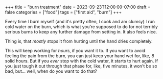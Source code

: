 +++
title = "burn treatment"
date = 2023-09-23T12:00:00-07:00
draft = false
categories = ["food"]
tags = ["first aid", "burn"]
+++

Every time I burn myself (and it's pretty often, I cook and am clumsy) I run cold water on the burn, which is what you're supposed to do for not terribly serious burns to keep any further damage from setting in. It also feels nice.

Thing is, that _mostly_ stops it from hurting until the hand dries completely.

This will keep working for _hours_, if you want it to. If you want to avoid feeling the pain from the burn, you can just keep your hand wet for, like, 8 solid hours. But if you _ever_ stop with the cold water, it starts to hurt again. If you just tough it out through that phase for, like, five minutes, it won't be so bad, but... well, when do you want to do that?